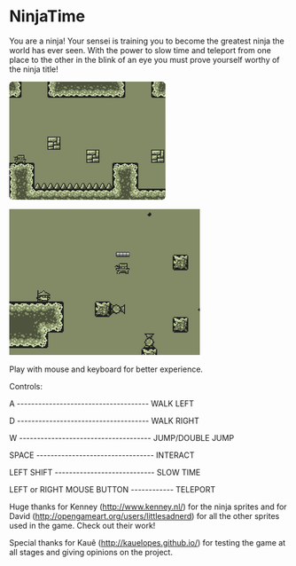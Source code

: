 # NinjaTime

You are a ninja! Your sensei is training you to become the greatest ninja the world has ever seen.
With the power to slow time and teleport from one place to the other in the blink of an eye you must prove yourself worthy of the ninja title!

![alt tag](thumn_nail.png)

![alt tag](thumn_nail_2.png)

Play with mouse and keyboard for better experience.

Controls:

A -------------------------------------	WALK LEFT

D -------------------------------------	WALK RIGHT

W -------------------------------------	JUMP/DOUBLE JUMP

SPACE ---------------------------------	INTERACT

LEFT SHIFT ----------------------------	SLOW TIME

LEFT or RIGHT MOUSE BUTTON ------------	TELEPORT


Huge thanks for Kenney (http://www.kenney.nl/) for the ninja sprites and for David (http://opengameart.org/users/littlesadnerd) for all the other sprites used in the game.
Check out their work!

Special thanks for Kauê (http://kauelopes.github.io/) for testing the game at all stages and giving opinions on the project.
